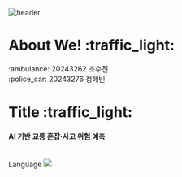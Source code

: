 ![header](https://capsule-render.vercel.app/api?type=transparent&color=black&height=100&section=header&text=AI:ON)

<h1>About We! :traffic_light:</h1>
:ambulance: 20243262 조수진 <br/>
:police_car: 20243276 정혜빈 <br/>
<h1>Title :traffic_light:</h1>
<h4>AI 기반 교통 혼잡·사고 위험 예측</h4><br/>
Language
<img src="https://img.shields.io/badge/Python-3776AB?style=flat-square&logo=Python&logoColor=white"/>
